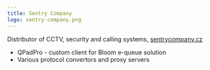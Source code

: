 ```yaml
---
title: Sentry Company
logo: sentry-company.png
---
```


Distributor of CCTV, security and calling systems,
[sentrycompany.cz](https://www.sentrycompany.cz)

* QPadPro - custom client for Bloom e-queue solution
* Various protocol convertors and proxy servers
